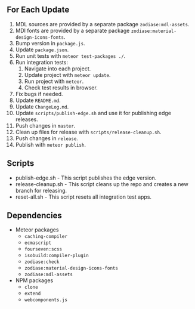 ## For Each Update
1. MDL sources are provided by a separate package `zodiase:mdl-assets`.
4. MDI fonts are provided by a separate package `zodiase:material-design-icons-fonts`.
5. Bump version in `package.js`.
6. Update `package.json`.
7. Run unit tests with `meteor test-packages ./`.
8. Run integration tests:
    1. Navigate into each project.
    2. Update project with `meteor update`.
    3. Run project with `meteor`.
    4. Check test results in browser.
9. Fix bugs if needed.
10. Update `README.md`.
11. Update `ChangeLog.md`.
12. Update `scripts/publish-edge.sh` and use it for publishing edge releases.
13. Push changes in `master`.
14. Clean up files for release with `scripts/release-cleanup.sh`.
15. Push changes in `release`.
16. Publish with `meteor publish`.

## Scripts
- publish-edge.sh - This script publishes the edge version.
- release-cleanup.sh - This script cleans up the repo and creates a new branch for releasing.
- reset-all.sh - This script resets all integration test apps.

## Dependencies
- Meteor packages
    - `caching-compiler`
    - `ecmascript`
    - `fourseven:scss`
    - `isobuild:compiler-plugin`
    - `zodiase:check`
    - `zodiase:material-design-icons-fonts`
    - `zodiase:mdl-assets`
- NPM packages
    - `clone`
    - `extend`
    - `webcomponents.js`
